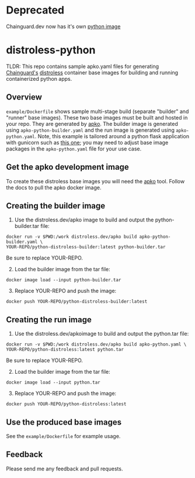 # Deprecated
Chainguard.dev now has it's own [python image](https://github.com/chainguard-images/images/tree/main/images/python)

# distroless-python
TLDR: This repo contains sample apko.yaml files for generating [Chainguard's](https://chainguard.dev) [distroless](https://distroless.dev) container base images for building and running containerized python apps.

## Overview
`example/Dockerfile` shows sample multi-stage build (separate "builder" and "runner" base images). These two base images must be built and hosted in your repo. They are generated by [apko](https://github.com/distroless/apko). The builder image is generated using `apko-python-builder.yaml` and the run image is generated using `apko-python.yaml`. Note, this example is tailored around a python flask application with gunicorn such as [this one](https://github.com/vszal/pop-kustomize/tree/main/app); you may need to adjust base image packages in the `apko-python.yaml` file for your use case.

## Get the apko development image
To create these distroless base images you will need the [apko](https://github.com/distroless/apko) tool. Follow the docs to pull the apko docker image.

## Creating the builder image
1. Use the distroless.dev/apko image to build and output the python-builder.tar file:

```
docker run -v $PWD:/work distroless.dev/apko build apko-python-builder.yaml \ 
YOUR-REPO/python-distroless-builder:latest python-builder.tar
```

Be sure to replace YOUR-REPO.

2. Load the builder image from the tar file:

`docker image load --input python-builder.tar`

3. Replace YOUR-REPO and push the image:

`docker push YOUR-REPO/python-distroless-builder:latest`

## Creating the run image
1. Use the distroless.dev/apkoimage to build and output the python.tar file:

```
docker run -v $PWD:/work distroless.dev/apko build apko-python.yaml \
YOUR-REPO/python-distroless:latest python.tar
```

Be sure to replace YOUR-REPO.

2. Load the builder image from the tar file:

`docker image load --input python.tar`

3. Replace YOUR-REPO and push the image:

`docker push YOUR-REPO/python-distroless:latest`

## Use the produced base images

See the `example/Dockerfile` for example usage. 

## Feedback
Please send me any feedback and pull requests.
